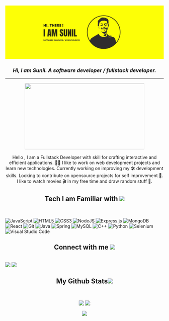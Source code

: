 ![MasterHead](./bannergit.jpg)

<h3 align="center"><em>Hi, I am Sunil. A software developer / fullstack developer.</em></h3><hr>

<p align="center">
  <img src="https://media.giphy.com/media/l46CyJmS9KUbokzsI/giphy.gif" width="380" height="210">
</p>

<p align="center">
Hello , I am a Fullstack Developer with skill for crafting interactive and efficient applications. 👨‍💻 I like to work on web development projects and learn new technologies. Currently working on improving my 🛠️ development skills. Looking to contribute on opensource projects for self improvement 💪. I like to watch movies 🎬 in my free time and draw random stuff 🎨.
</p>

<h2 align="center">
  Tech I am Familiar with <img src="https://media.giphy.com/media/ksE9feSa2b4V2GYwY4/giphy.gif" width="60">
</h2>

<br>

![JavaScript](https://img.shields.io/badge/javascript-%23323330.svg?style=for-the-badge&logo=javascript&logoColor=%23F7DF1E)
![HTML5](https://img.shields.io/badge/html5-%23E34F26.svg?style=for-the-badge&logo=html5&logoColor=white)
![CSS3](https://img.shields.io/badge/css3-%231572B6.svg?style=for-the-badge&logo=css3&logoColor=white)
![NodeJS](https://img.shields.io/badge/node.js-6DA55F?style=for-the-badge&logo=node.js&logoColor=white)
![Express.js](https://img.shields.io/badge/express.js-%23404d59.svg?style=for-the-badge&logo=express&logoColor=%2361DAFB)
![MongoDB](https://img.shields.io/badge/MongoDB-%234ea94b.svg?style=for-the-badge&logo=mongodb&logoColor=white)
![React](https://img.shields.io/badge/react-%2320232a.svg?style=for-the-badge&logo=react&logoColor=%2361DAFB)
![Git](https://img.shields.io/badge/git-%23F05033.svg?style=for-the-badge&logo=git&logoColor=white)
![Java](https://img.shields.io/badge/java-%23ED8B00.svg?style=for-the-badge&logo=java&logoColor=white)
![Spring](https://img.shields.io/badge/spring-%236DB33F.svg?style=for-the-badge&logo=spring&logoColor=white)
![MySQL](https://img.shields.io/badge/mysql-%2300f.svg?style=for-the-badge&logo=mysql&logoColor=white)
![C++](https://img.shields.io/badge/c++-%2300599C.svg?style=for-the-badge&logo=c%2B%2B&logoColor=white)
![Python](https://img.shields.io/badge/python-3670A0?style=for-the-badge&logo=python&logoColor=ffdd54)
![Selenium](https://img.shields.io/badge/-selenium-%43B02A?style=for-the-badge&logo=selenium&logoColor=white)
![Visual Studio Code](https://img.shields.io/badge/Visual%20Studio%20Code-0078d7.svg?style=for-the-badge&logo=visual-studio-code&logoColor=white)


<h2 align="center">
  Connect with me <img src="https://media.giphy.com/media/feQRYLoruyjguhLjK1/giphy.gif" width="60">
</h2>

<br>
<a href="https://twitter.com/Sunilk4u" target="_blank"><img src="https://img.shields.io/badge/Twitter-%231DA1F2.svg?style=for-the-badge&logo=Twitter&logoColor=white"/></a>
<a href="https://www.linkedin.com/in/itssunil" target="_blank"><img src="https://img.shields.io/badge/linkedin-%230077B5.svg?style=for-the-badge&logo=linkedin&logoColor=white"/></a>

<h2 align="center">
  My Github Stats<img src="https://media.giphy.com/media/SqX0PpdwBMorfoBBHX/giphy.gif" width="60">
</h2>

<br>

<p align = "center">
  <img  src = "https://github-readme-stats.vercel.app/api?username=sunilk4u&count_private=true&show_icons=true&theme=highcontrast&line_height=27">
  <img src = "https://github-readme-stats.vercel.app/api/top-langs/?username=sunilk4u&theme=highcontrast">
</p>

<p align = "center">
 <img  src="http://github-readme-streak-stats.herokuapp.com?user=sunilk4u&theme=highcontrast&border_radius=5&line_height=0" />
</p> 
